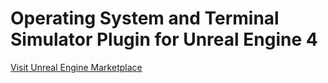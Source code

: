 Operating System and Terminal Simulator Plugin for Unreal Engine 4
==================================================================

[Visit Unreal Engine Marketplace](https://www.unrealengine.com/marketplace/operating-system-and-terminal-simulator-plugin)